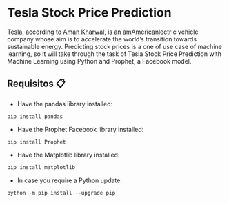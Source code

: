 # Tesla Stock Price Prediction
Tesla, according to [Aman Kharwal](https://medium.com/@amankharwal), is an amAmericanlectric vehicle company whose aim is to accelerate the world’s transition towards sustainable energy. Predicting stock prices is a one of use case of machine learning, so it will take through the task of Tesla Stock Price Prediction with Machine Learning using Python and Prophet, a Facebook model.

## Requisitos 📋

* Have the pandas library installed:
<!--sec data-title="Prompt: OS X and Linux" data-id="OSX_Linux_prompt" data-collapse=true ces-->
    pip install pandas
<!--endsec-->

* Have the Prophet Facebook library installed:
<!--sec data-title="Prompt: OS X and Linux" data-id="OSX_Linux_prompt" data-collapse=true ces-->
    pip install Prophet
<!--endsec-->

* Have the Matplotlib library installed:
<!--sec data-title="Prompt: OS X and Linux" data-id="OSX_Linux_prompt" data-collapse=true ces-->
    pip install matplotlib
<!--endsec-->

* In case you require a Python update:
<!--sec data-title="Prompt: OS X and Linux" data-id="OSX_Linux_prompt" data-collapse=true ces-->
    python -m pip install --upgrade pip
<!--endsec-->
